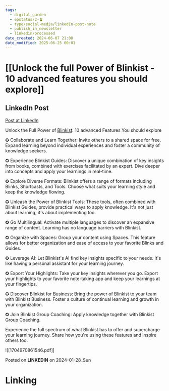 ```yaml
---
tags:
  - digital_garden
  - epstatus/2-🪴
  - type/social-media/linkedIn-post-note
  - publish_in_newsletter
  - linkedin/processed
date_created: 2024-06-07 21:08
date_modified: 2025-06-25 00:01
---
```

# [[Unlock the full Power of Blinkist - 10 advanced features you should explore]]

## LinkedIn Post

[Post at LinkedIn](https://www.linkedin.com/posts/sebastiankamilli_unlock-the-full-power-of-blinkist-10-features-activity-7151171040721715202-RcmB?utm_source=share&utm_medium=member_desktop)

Unlock the Full Power of [Blinkist](https://www.linkedin.com/company/blinkist/): 10 advanced Features You should explore  
  
✪ Collaborate and Learn Together: Invite others to a shared space for free. Expand learning beyond individual experiences and foster a community of knowledge seekers.  
  
✪ Experience Blinkist Guides: Discover a unique combination of key insights from books, combined with exercises facilitated by an expert. Dive deeper into concepts and apply your learnings in real-time.  
  
✪ Explore Diverse Formats: Blinkist offers a range of formats including Blinks, Shortcasts, and Tools. Choose what suits your learning style and keep the knowledge flowing.  
  
✪ Unleash the Power of Blinkist Tools: These tools, often combined with Blinkist Guides, provide practical ways to apply knowledge. It's not just about learning; it's about implementing too.  
  
✪ Go Multilingual: Activate multiple languages to discover an expansive range of content. Learning has no language barriers with Blinkist.  
  
✪ Organize with Spaces: Group your content using Spaces. This feature allows for better organization and ease of access to your favorite Blinks and Guides.  
  
✪ Leverage AI: Let Blinkist's AI find key insights specific to your needs. It's like having a personal assistant for your learning journey.  
  
✪ Export Your Highlights: Take your key insights wherever you go. Export your highlights to your favorite note-taking app and keep your learnings at your fingertips.  
  
✪ Discover Blinkist for Business: Bring the power of Blinkist to your team with Blinkist Business. Foster a culture of continual learning and growth in your organization.  
  
✪ Join Blinkist Group Coaching: Apply knowledge together with Blinkist Group Coaching.  
  
Experience the full spectrum of what Blinkist has to offer and supercharge your learning journey. Share how you're using these features and inspire others too.

![[1704970861546.pdf]]

Posted on **LINKEDIN** on 2024-01-28_Sun

# Linking